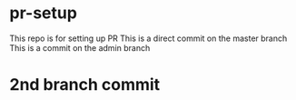 # pr-setup
This repo is for setting up PR
This is a direct commit on the master branch
This is a commit on the admin branch
# 2nd branch commit

